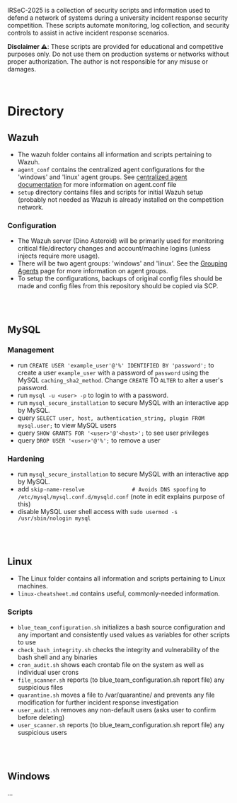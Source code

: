 IRSeC-2025 is a collection of security scripts and information used to defend a network of systems during a university incident response security competition. These scripts automate monitoring, log collection, and security controls to assist in active incident response scenarios.

**Disclaimer ⚠️**:
These scripts are provided for educational and competitive purposes only. Do not use them on production systems or networks without proper authorization. The author is not responsible for any misuse or damages.

<br>

# Directory

## Wazuh
- The wazuh folder contains all information and scripts pertaining to Wazuh.
- `agent_conf` contains the centralized agent configurations for the 'windows' and 'linux' agent groups. See [centralized agent documentation](https://documentation.wazuh.com/current/user-manual/reference/centralized-configuration.html) for more information on agent.conf file
- `setup` directory contains files and scripts for initial Wazuh setup (probably not needed as Wazuh is already installed on the competition network.

### Configuration
- The Wazuh server (Dino Asteroid) will be primarily used for monitoring critical file/directory changes and account/machine logins (unless injects require more usage).
- There will be two agent groups: 'windows' and 'linux'. See the [Grouping Agents](https://documentation.wazuh.com/current/user-manual/agent/agent-management/grouping-agents.html) page for more information on agent groups.
- To setup the configurations, backups of original config files should be made and config files from this repository should be copied via SCP.

<br>
<br>

## MySQL

### Management
- run `CREATE USER 'example_user'@'%' IDENTIFIED BY 'password';` to create a user `example_user` with a password of `password` using the MySQL `caching_sha2_method`. Change `CREATE` TO `ALTER` to alter a user's password.
- run `mysql -u <user> -p` to login to <user> with a password.
- run `mysql_secure_installation` to secure MySQL with an interactive app by MySQL.
- query `SELECT user, host, authentication_string, plugin FROM mysql.user;` to view MySQL users
- query `SHOW GRANTS FOR '<user>'@'<host>';` to see user privileges
- query `DROP USER '<user>'@'%';` to remove a user

### Hardening
- run `mysql_secure_installation` to secure MySQL with an interactive app by MySQL.
- add `skip-name-resolve               # Avoids DNS spoofing` to `/etc/mysql/mysql.conf.d/mysqld.conf` (note in edit explains purpose of this)
- disable MySQL user shell access with `sudo usermod -s /usr/sbin/nologin mysql`

<br>
<br>

## Linux
- The Linux folder contains all information and scripts pertaining to Linux machines.
- `linux-cheatsheet.md` contains useful, commonly-needed information.
### Scripts
- `blue_team_configuration.sh` initializes a bash source configuration and any important and consistently used values as variables for other scripts to use
- `check_bash_integrity.sh` checks the integrity and vulnerability of the bash shell and any binaries
- `cron_audit.sh` shows each crontab file on the system as well as individual user crons
- `file_scanner.sh` reports (to blue_team_configuration.sh report file) any suspicious files
- `quarantine.sh` moves a file to /var/quarantine/<file> and prevents any file modification for further incident response investigation
- `user_audit.sh` removes any non-default users (asks user to confirm before deleting)
- `user_scanner.sh` reports (to blue_team_configuration.sh report file) any suspicious users

<br>
<br>

## Windows
...
